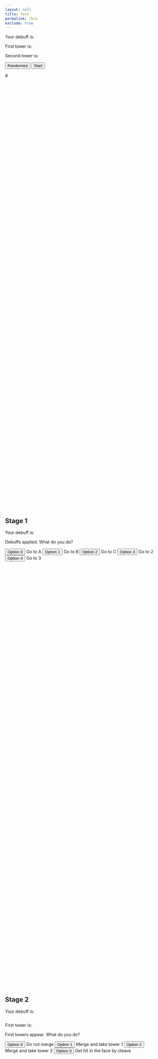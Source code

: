 ```yaml
---
layout: null
title: Test
permalink: /hc1
exclude: true
---
```


<p id="top">Your debuff is: <span class="debuff"></span></p>
<p>First tower is: <span class="tower1"></span></p>
<p>Second tower is: <span class="tower2"></span></p>

<button onclick="randomize()" type="button">
	Randomize</button>

<button onclick="location.href='#ref1'" type="button">
	Start</button>	

<a id="note1" onClick="(function(){ document.getElementById('note1').innerHTML = 'Test'; return false;})();return false;">#</a>

<div style="line-height:10000%;"><br></div>




<h2 id="ref1">Stage 1</h2>

<p>Your debuff is: <span class="debuff"></span></p>

Debuffs applied. What do you do?

<button id="button1_0" class="choice" onclick="location.href='#ref0'" type="button">
	Option 0</button>
Go to A

<button id="button1_1" class="choice" onclick="location.href='#ref0'" type="button">
	Option 1</button>
Go to B

<button id="button1_2" class="choice" onclick="location.href='#ref0'" type="button">
	Option 2</button>
Go to C
	
<button id="button1_3" class="choice" onclick="location.href='#ref0'" type="button">
	Option 3</button>
Go to 2
	
<button id="button1_4" class="choice" onclick="location.href='#ref0'" type="button">
	Option 4</button>
Go to 3
	
<div style="line-height:10000%;"><br></div>





<h2 id="ref2">Stage 2</h2>

<p>Your debuff is: <span class="stage2debuff"></span></p>
<img id="stage2debuffimg" src="">
<p>First tower is: <span class="tower1"></span></p>

First towers appear. What do you do?

<button id="button2_0" class="choice" onclick="location.href='#ref0'" type="button">
	Option 0</button>
Do not merge

<button id="button2_1" class="choice" onclick="location.href='#ref0'" type="button">
	Option 1</button>
Merge and take tower 1

<button id="button2_2" class="choice" onclick="location.href='#ref0'" type="button">
	Option 2</button>
Merge and take tower 2
	
<button id="button2_3" class="choice" onclick="location.href='#ref0'" type="button">
	Option 3</button>
Get hit in the face by cleave

<div style="line-height:10000%;"><br></div>



<h2 id="ref3">Stage 3</h2>

<p>Your debuff is: <span class="stage3debuff"></span></p>
<img id="stage3debuffimg" src="">
<p>First tower was: <span class="tower1"></span></p>

First towers resolved. What do you do?

<button id="button3_0" class="choice" onclick="location.href='#ref0'" type="button">
	Option 0</button>
Go to A

<button id="button3_1" class="choice" onclick="location.href='#ref0'" type="button">
	Option 1</button>
Go to B

<button id="button3_2" class="choice" onclick="location.href='#ref0'" type="button">
	Option 2</button>
Go to C
	
<button id="button3_3" class="choice" onclick="location.href='#ref0'" type="button">
	Option 3</button>
Go to the safe area. Avoid merging

<div style="line-height:10000%;"><br></div>



<h2 id="ref4">Stage 4</h2>

<p>Your debuff is: <span class="stage4debuff"></span></p>
<img id="stage4debuffimg" src="">
<p>Second tower is: <span class="tower2"></span></p>

Second towers appear. What do you do?

<button id="button4_0" class="choice" onclick="location.href='#ref0'" type="button">
	Option 0</button>
Do not merge

<button id="button4_1" class="choice" onclick="location.href='#ref0'" type="button">
	Option 1</button>
Merge and enter tower 1

<button id="button4_2" class="choice" onclick="location.href='#ref0'" type="button">
	Option 2</button>
Merge and enter tower 2
	
<button id="button4_3" class="choice" onclick="location.href='#ref0'" type="button">
	Option 3</button>
Merge and enter tower 3
	
<button id="button4_4" class="choice" onclick="location.href='#ref0'" type="button">
	Option 4</button>
Merge and enter tower 4
	
<button id="button4_5" class="choice" onclick="location.href='#ref0'" type="button">
	Option 5</button>
Get hit in the face by cleave

<div style="line-height:10000%;"><br></div>



<h2 id="ref5">SUCCESS</h2>
<button onclick="location.href='#top'" type="button">
	Retry</button>	
<div style="line-height:10000%;"><br></div>



<h2 id="ref0">YOU DIED</h2>
<button onclick="location.href='#top'" type="button">
	Retry</button>	
<div style="line-height:10000%;"><br></div>



<script>
const debuffs = ["Alpha8", "Beta8", "Gamma8", "Alpha28", "Beta28", "Gamma28", "Stack2", "Stack3"];
const towers = ["Wind", "Water", "Lightning"]

debuff = "Alpha8"
stage2debuff = "Alpha";
stage3debuff = "Alpha"
stage4debuff = "Alpha"
tower1 = "Wind"
tower2 = "Water"

function randomize()
{
	debuff = debuffs[Math.floor(Math.random() * 8)];
	stage2debuff = debuff;
	stage3debuff = debuff;
	stage4debuff = debuff;
	tower1 = towers[Math.floor(Math.random() * 3)];
	tower2 = towers[Math.floor(Math.random() * 3)];
	
	while(tower1 == tower2)
	{
		tower2 = towers[Math.floor(Math.random() * 3)];
	}
	
	resetChoices();
}

function resetChoices()
{
	var elements = document.getElementsByClassName("choice");
	for (const element of elements) {
		element.outerHTML = element.outerHTML.replace(/ref[0-9]+/, 'ref0');
	}
	
	var elements = document.getElementsByClassName("debuff");
	for (const element of elements) {
		element.innerHTML = debuff;
	}
	
	var elements = document.getElementsByClassName("tower1");
	for (const element of elements) {
		element.innerHTML = tower1;
	}
	
	var elements = document.getElementsByClassName("tower2");
	for (const element of elements) {
		element.innerHTML = tower2;
	}
	
	addCorrectChoices();
	setImages();

	var elements = document.getElementsByClassName("stage2debuff");
	for (const element of elements) {
		element.innerHTML = stage2debuff;
	}

	var elements = document.getElementsByClassName("stage3debuff");
	for (const element of elements) {
		element.innerHTML = stage3debuff;
	}
	
	var elements = document.getElementsByClassName("stage4debuff");
	for (const element of elements) {
		element.innerHTML = stage4debuff;
	}
}

function setLink(buttonid, link)
{
	element = document.getElementById(buttonid);
	element.outerHTML = element.outerHTML.replace(/ref[0-9]+/, link);
}

function addCorrectChoices()
{
	switch(debuff)
	{
	case "Alpha8":
		setLink("button1_0", "ref2");
		stage2debuff = "Alpha";

		if(tower1 == "Wind" || tower1 == "Water")
		{
			stage3debuff = tower1;
			stage4debuff = stage3debuff;
			setLink("button2_1", "ref3");
			setLink("button3_3", "ref4");
			setLink("button4_0", "ref5");
		}
		else
		{
			stage3debuff = "Alpha";
			stage4debuff = stage3debuff;
			setLink("button2_0", "ref3");
			setLink("button3_0", "ref4");
			if(tower2 == "Wind" || tower2 == "Water")
			{
				setLink("button4_1", "ref5");
			}
			else
			{
				setLink("button4_0", "ref5");
			}
		}
		break;
	case "Beta8":
		setLink("button1_1", "ref2");
		stage2debuff = "Beta";

		if (tower1 == "Lightning")
		{
			stage3debuff = tower1;
			stage4debuff = stage3debuff;
			setLink("button2_1", "ref3");
			setLink("button3_3", "ref4");
			setLink("button4_0", "ref5");
		}
		else if(tower1 == "Wind")
		{
			stage3debuff = tower1;
			stage4debuff = stage3debuff;
			setLink("button2_2", "ref3");
			setLink("button3_3", "ref4");
			setLink("button4_0", "ref5");
		}
		else
		{
			stage3debuff = "Beta";
			stage4debuff = stage3debuff;
			setLink("button2_0", "ref3");
			setLink("button3_1", "ref4");
			if(tower2 == "Lightning")
			{
				setLink("button4_1", "ref5");
			}
			else if(tower2 == "Wind")
			{
				setLink("button4_2", "ref5");
			}
			else
			{
				setLink("button4_0", "ref5");
			}
		}
		break;
	case "Gamma8":
		setLink("button1_2", "ref2");
		stage2debuff = "Gamma";

		if(tower1 == "Water" || tower1 == "Lightning")
		{
			stage3debuff = tower1;
			stage4debuff = stage3debuff;
			setLink("button2_2", "ref3");
			setLink("button3_3", "ref4");
			setLink("button4_0", "ref5");
		}
		else
		{
			stage3debuff = "Gamma";
			stage4debuff = stage3debuff;
			setLink("button2_0", "ref3");
			setLink("button3_2", "ref4");
			if(tower2 == "Water" || tower2 == "Lightning")
			{
				setLink("button4_2", "ref5");
			}
			else
			{
				setLink("button4_0", "ref5");
			}
		}
		break;
	
	case "Alpha28":
		setLink("button1_3", "ref2");
		setLink("button2_0", "ref3");
		setLink("button3_0", "ref4");

		stage4debuff = "Alpha";
		if(tower2 == "Wind" || tower2 == "Water")
		{
			setLink("button4_3", "ref5");
		}
		else
		{
			setLink("button4_0", "ref5");
		}
		break;
		
	case "Beta28":
		setLink("button1_4", "ref2");
		setLink("button2_0", "ref3");
		setLink("button3_1", "ref4");

		stage4debuff = "Beta";
		if(tower2 == "Lightning")
		{
			setLink("button4_3", "ref5");
		}
		else if(tower2 == "Wind")
		{
			setLink("button4_4", "ref5");
		}
		else 
		{
			setLink("button4_0", "ref5");
		}
		break;
		
	case "Gamma28":
		setLink("button1_4", "ref2");
		setLink("button2_0", "ref3");
		setLink("button3_2", "ref4");

		stage4debuff = "Gamma";
		if(tower2 == "Water" || tower2 == "Lightning")
		{
			setLink("button4_4", "ref5");
		}
		else 
		{
			setLink("button4_0", "ref5");
		}
		break;
		
	case "Stack2":
		setLink("button1_3", "ref2");
		setLink("button2_0", "ref3");
		stage2debuff = "None (Stack2)";
		stage3debuff = "None (Stack2)";
		
		if(tower1 == "Wind" || tower1 == "Water")
		{
			setLink("button3_0", "ref4");
			stage4debuff = "Alpha";
			
			if(tower2 == "Wind" || tower2 == "Water")
			{
				setLink("button4_1", "ref5");
			}
			else
			{
				setLink("button4_0", "ref5");
			}
		}
		else 
		{
			setLink("button3_1", "ref4");
			stage4debuff = "Beta";
			
			if(tower2 == "Lightning")
			{
				setLink("button4_1", "ref5");
			}
			else if(tower2 == "Wind")
			{
				setLink("button4_2", "ref5");
			}
			else
			{
				setLink("button4_0", "ref5");
			}
		}
		break;

	case "Stack3":
		setLink("button1_4", "ref2");
		setLink("button2_0", "ref3");
		stage2debuff = "None (Stack3)";
		stage3debuff = "None (Stack3)";
		
		if(tower1 == "Wind")
		{
			setLink("button3_1", "ref4");
			stage4debuff = "Beta";
			
			if(tower2 == "Lightning")
			{
				setLink("button4_1", "ref5");
			}
			else if(tower2 == "Wind")
			{
				setLink("button4_2", "ref5");
			}
			else
			{
				setLink("button4_0", "ref5");
			}
		}
		else 
		{
			setLink("button3_2", "ref4");
			stage4debuff = "Gamma";
			
			if(tower2 == "Water" || tower2 == "Lightning")
			{
				setLink("button4_2", "ref5");
			}
			else
			{
				setLink("button4_0", "ref5");
			}
		}
		break;
	
	}
}

alphaimg = "https://img.game8.jp/7227090/3cf16a9de5ac1e02a65341cea2a66cff.png/show"
betaimg = "https://img.game8.jp/7227091/b5535057bfdad7f3d41abd9d7621cb46.png/show"
gammaimg = "https://img.game8.jp/7227092/41d883e4dc9ad6fb0d5db46a7fce2cb7.png/show"
windimg = "https://img.game8.jp/7227094/e48a0793fb45eca6cf9e4c737d558986.png/show"
waterimg = "https://img.game8.jp/7228918/d24eebe86572b804eb40165e866255ec.png/show"
lightningimg = "https://img.game8.jp/7227096/4a417a62006dd25df0170d6f5b21bfd4.png/show"
ifritimg = "https://img.game8.jp/7227095/9b5a04388a6940eb7f6179b729396bbc.png/show"

function getImage(debuff)
{
	imglink = ""
	
	if(debuff == "Alpha")
	{
		imglink = alphaimg;
	}
	else if(debuff == "Beta")
	{
		imglink = betaimg;
	}
	else if(debuff == "Gamma")
	{
		imglink = gammaimg;
	}
	else if(debuff == "Water")
	{
		imglink = waterimg;
	}
	else if(debuff == "Wind")
	{
		imglink = windimg;
	}
	else if(debuff == "Lightning")
	{
		imglink = lightningimg;
	}
	else if(debuff == "Ifrit")
	{
		imglink = ifritimg;
	}
	
	return imglink;
}

function setImages()
{
	element = document.getElementById("stage2debuffimg");
	element.src = getImage(stage2debuff);
	
	element = document.getElementById("stage3debuffimg");
	element.src = getImage(stage3debuff);
	
	element = document.getElementById("stage4debuffimg");
	element.src = getImage(stage4debuff);	
}

randomize();
</script>